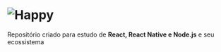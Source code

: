 # ![Happy]('../web/src/images/Logo.png')

Repositório criado para estudo de **React, React Native e Node.js** e seu ecossistema
